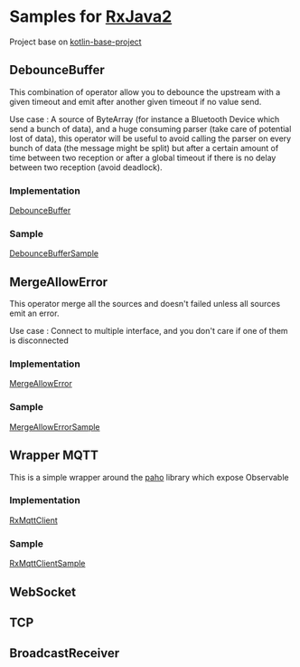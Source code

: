 # Samples for [RxJava2](https://github.com/ReactiveX/RxJava/)

Project base on [kotlin-base-project](https://github.com/TimoPtr/kotlin-base-project)

## DebounceBuffer
This combination of operator allow you to debounce the upstream with a given timeout and emit after another given timeout if no value send.

Use case : A source of ByteArray (for instance a Bluetooth Device which send a bunch of data), and a huge consuming parser (take care of potential lost of data),
this operator will be useful to avoid calling the parser on every bunch of data (the message might be split) but after a certain amount of
time between two reception or after a global timeout if there is no delay between two reception (avoid deadlock).

### Implementation

[DebounceBuffer](app/src/main/kotlin/com/github/timoptr/sample/rxjava/operators/DebounceBuffer.kt)

### Sample

[DebounceBufferSample](app/src/test/kotlin/com/github/timoptr/sample/rxjava/operators/DebounceBufferTest.kt)


## MergeAllowError
This operator merge all the sources and doesn't failed unless all sources emit an error.

Use case : Connect to multiple interface, and you don't care if one of them is disconnected


### Implementation

[MergeAllowError](app/src/main/kotlin/com/github/timoptr/sample/rxjava/operators/MergeAllowError.kt)

### Sample

[MergeAllowErrorSample](app/src/test/kotlin/com/github/timoptr/sample/rxjava/operators/MergeAllowErrorTest.kt)

## Wrapper MQTT
This is a simple wrapper around the [paho](https://github.com/eclipse/paho.mqtt.java) library which expose Observable

### Implementation 

[RxMqttClient](app/src/main/kotlin/com/github/timoptr/sample/rxjava/wrapper/RxMqttClient.kt)

### Sample 

[RxMqttClientSample](app/src/test/kotlin/com/github/timoptr/sample/rxjava/wrapper/RxMqttClientTest.kt)


## WebSocket

## TCP


## BroadcastReceiver


